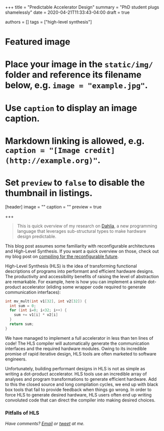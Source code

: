 +++
title = "Predictable Accelerator Design"
summary = "PhD student plugs shamelessly"
date = 2020-04-21T11:33:43-04:00
draft = true

authors = []
tags = ["high-level synthesis"]

# Featured image
# Place your image in the `static/img/` folder and reference its filename below, e.g. `image = "example.jpg"`.
# Use `caption` to display an image caption.
#   Markdown linking is allowed, e.g. `caption = "[Image credit](http://example.org)"`.
# Set `preview` to `false` to disable the thumbnail in listings.
[header]
image = ""
caption = ""
preview = true

+++

> This is quick overview of my research on [Dahlia](/publication/dahlia), a
> new programming language that leverages sub-structural types to make hardware
> design predictable.

This blog post assumes some familiarity with reconfigurable architectures and
High-Level Synthesis. If you want a quick overview on those, check out my
blog post on [compiling for the reconfigurable future](/post/reconf-future).

High-Level Synthesis (HLS) is the idea of transforming functional descriptions
of programs into performant and efficient hardware designs. The productivity
and accessibility benefits of raising the level of abstraction are remarkable.
For example, here is how you can implement a simple dot-product accelerator
(eliding some wrapper code required to generate communication interfaces):

```C
int mv_mult(int v1[32], int v2[32]) {
  int sum = 0;
  for (int i=0; i<32; i++) {
    sum += v1[i] * v2[i]
  }
  return sum;
}
```

We have managed to implement a full accelerator in less than ten lines of code!
The HLS compiler will automatically generate the communication interfaces and
the required hardware modules. Owing to its incredible promise of rapid
iterative design, HLS tools are often marketed to software engineers.

Unfortunately, building performant designs in HLS is not as simple as writing
a dot-product accelerator. HLS tools use an incredible array of analyses
and program transformations to generate efficient hardware. Add to this the
closed source and long compilation cycles, we end up with black box tools that
fail to provide feedback when things go wrong. In order to force HLS to generate
desired hardware, HLS users often end up writing convoluted code that can
direct the compiler into making desired choices.

### Pitfalls of HLS

_Have comments? [Email](mailto:rachit.nigam12@gmail.com) or [tweet](https://twitter.com/notypes) at me._
